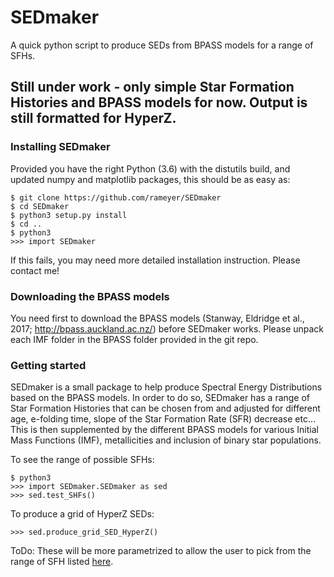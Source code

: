 SEDmaker
======
A quick python script to produce SEDs from BPASS models for a range of SFHs.

## Still under work - only simple Star Formation Histories and BPASS models for now. Output is still formatted for HyperZ.


### Installing SEDmaker 

Provided you have the right Python (3.6) with the distutils build, and updated numpy and matplotlib packages, this should be as easy as:

```
$ git clone https://github.com/rameyer/SEDmaker
$ cd SEDmaker
$ python3 setup.py install
$ cd ..
$ python3
>>> import SEDmaker
```

If this fails, you may need more detailed installation instruction. Please contact me!

### Downloading the BPASS models

You need first to download the BPASS models (Stanway, Eldridge et al., 2017; http://bpass.auckland.ac.nz/) before SEDmaker works. Please unpack each IMF folder in the BPASS folder provided in the git repo. 


### Getting started

SEDmaker is a small package to help produce Spectral Energy Distributions based on the BPASS models. In order to do so, SEDmaker has a range of Star Formation Histories that can be chosen from and adjusted for different age, e-folding time, slope of the Star Formation Rate (SFR) decrease etc... This is then supplemented by the different BPASS models for various Initial Mass Functions (IMF), metallicities and inclusion of binary star populations.

To see the range of possible SFHs:

```
$ python3
>>> import SEDmaker.SEDmaker as sed
>>> sed.test_SHFs()
```

To produce a grid of HyperZ SEDs: 
```
>>> sed.produce_grid_SED_HyperZ()
```

ToDo: These will be more parametrized to allow the user to pick from the range of SFH listed [here](https://github.com/rameyer/SEDmaker/blob/master/docs/functions.md). 
